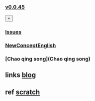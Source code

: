 ### [v0.0.45](https://github.com/littleflute/english/edit/master/README.md) 
<div><button id="id_btn_4_blApp">+</button></div>

### [Issues](Issues)
### [NewConceptEnglish](NewConceptEnglish)
### [Chao qing song](Chao qing song)

## links  <a target = "_blank" href = "https://littleflute.github.io/blog/">blog</a>
## ref  <a target = "_blank" href = "https://scratch.mit.edu/">scratch</a>




<script src="https://www.w3schools.com/lib/w3.js"></script>
<script src="https://littleflute.github.io/JavaScript/blclass.js" ></script>
<script src="https://littleflute.github.io/JavaScript/blApp.js"></script>
<script src="blAppPlx.js"></script>
